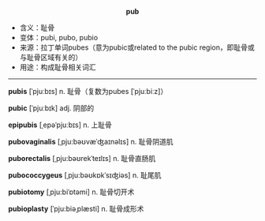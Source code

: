 
**<center>pub</center>**

- <span class="definition">含义：耻骨</span>
- <span class="definition">变体：pubi, pubo, pubio</span>
- <span class="definition">来源：拉丁单词pubes（意为pubic或related to the pubic region，即耻骨或与耻骨区域有关的）</span>
- <span class="definition">用途：构成耻骨相关词汇</span>

---

<span class="vocabulary">**pubis**</span> [ˈpjuːbɪs] n. 耻骨（复数为pubes [ˈpjuːbiːz]）

<span class="vocabulary">**pubic**</span> [ˈpjuːbɪk] adj. 阴部的

<span class="vocabulary">**epipubis**</span> [ˌepəˈpjuːbɪs] n. 上耻骨

<span class="vocabulary">**pubovaginalis**</span> [ˌpju:bəʊvæˈʤaɪnəlɪs] n. 耻骨阴道肌

<span class="vocabulary">**puborectalis**</span> [ˌpju:bəʊrekˈteɪlɪs] n. 耻骨直肠肌

<span class="vocabulary">**pubococcygeus**</span> [ˌpju:bəʊkɒkˈsɪʤiəs] n. 耻尾肌

<span class="vocabulary">**pubiotomy**</span> [ˌpju:biˈɒtəmi] n. 耻骨切开术

<span class="vocabulary">**pubioplasty**</span> [ˈpju:biəˌplæsti] n. 耻骨成形术
